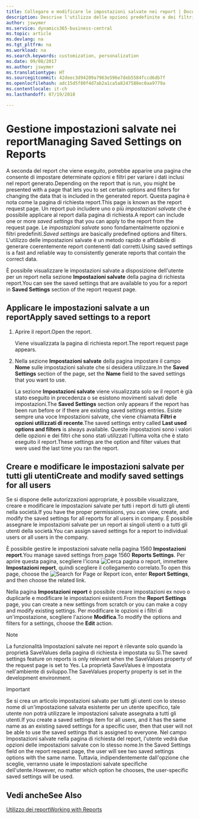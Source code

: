 ```yaml
---
title: Collegare e modificare le impostazioni salvate nei report | Documenti Microsoft
description: Descrive l'utilizzo delle opzioni predefinite e dei filtri per personalizzare un report e generare dati corretti.
author: jswymer
ms.service: dynamics365-business-central
ms.topic: article
ms.devlang: na
ms.tgt_pltfrm: na
ms.workload: na
ms.search.keywords: customization, personalization
ms.date: 09/08/2017
ms.author: jswymer
ms.translationtype: HT
ms.sourcegitcommit: 42deec3d94209a7963e596e7deb5584fccd6db7f
ms.openlocfilehash: adc15d5f80f4d7ab2a1ca5a8247588ec0aa9779a
ms.contentlocale: it-ch
ms.lasthandoff: 07/19/2018

---
```

# <a name="managing-saved-settings-on-reports"></a><span data-ttu-id="7eefc-103">Gestione impostazioni salvate nei report</span><span class="sxs-lookup"><span data-stu-id="7eefc-103">Managing Saved Settings on Reports</span></span>
<span data-ttu-id="7eefc-104">A seconda del report che viene eseguito, potrebbe apparire una pagina che consente di impostare determinate opzioni e filtri per variare i dati inclusi nel report generato.</span><span class="sxs-lookup"><span data-stu-id="7eefc-104">Depending on the report that is run, you might be presented with a page that lets you to set certain options and filters for changing the data that is included in the generated report.</span></span> <span data-ttu-id="7eefc-105">Questa pagina è nota come la pagina di richiesta report.</span><span class="sxs-lookup"><span data-stu-id="7eefc-105">This page is known as the report request page.</span></span> <span data-ttu-id="7eefc-106">Un report può includere uno o più *impostazioni salvate* che è possibile applicare al report dalla pagina di richiesta.</span><span class="sxs-lookup"><span data-stu-id="7eefc-106">A report can include one or more *saved settings* that you can apply to the report from the request page.</span></span> <span data-ttu-id="7eefc-107">Le *impostazioni salvate* sono fondamentalmente opzioni e filtri predefiniti.</span><span class="sxs-lookup"><span data-stu-id="7eefc-107">*Saved settings* are basically predefined options and filters.</span></span> <span data-ttu-id="7eefc-108">L'utilizzo delle impostazioni salvate è un metodo rapido e affidabile di generare coerentemente report contenenti dati corretti.</span><span class="sxs-lookup"><span data-stu-id="7eefc-108">Using saved settings is a fast and reliable way to consistently generate reports that contain the correct data.</span></span>

<span data-ttu-id="7eefc-109">È possibile visualizzare le impostazioni salvate a disposizione dell'utente per un report nella sezione **Impostazioni salvate** della pagina di richiesta report.</span><span class="sxs-lookup"><span data-stu-id="7eefc-109">You can see the saved settings that are available to you for a report in **Saved Settings** section of the report request page.</span></span>  

## <a name="apply-saved-settings-to-a-report"></a><span data-ttu-id="7eefc-110">Applicare le impostazioni salvate a un report</span><span class="sxs-lookup"><span data-stu-id="7eefc-110">Apply saved settings to a report</span></span>
1. <span data-ttu-id="7eefc-111">Aprire il report.</span><span class="sxs-lookup"><span data-stu-id="7eefc-111">Open the report.</span></span>

   <span data-ttu-id="7eefc-112">Viene visualizzata la pagina di richiesta report.</span><span class="sxs-lookup"><span data-stu-id="7eefc-112">The report request page appears.</span></span>    
2. <span data-ttu-id="7eefc-113">Nella sezione **Impostazioni salvate** della pagina impostare il campo **Nome** sulle impostazioni salvate che si desidera utilizzare.</span><span class="sxs-lookup"><span data-stu-id="7eefc-113">In the **Saved Settings** section of the page, set the **Name** field  to the saved settings that you want to use.</span></span>

   <span data-ttu-id="7eefc-114">La sezione **Impostazioni salvate** viene visualizzata solo se il report è già stato eseguito in precedenza o se esistono movimenti salvati delle impostazioni.</span><span class="sxs-lookup"><span data-stu-id="7eefc-114">The **Saved Settings** section only appears if the report has been run before or if there are existing saved settings entries.</span></span> <span data-ttu-id="7eefc-115">Esiste sempre una voce Impostazioni salvate, che viene chiamata **Filtri e opzioni utilizzati di recente**.</span><span class="sxs-lookup"><span data-stu-id="7eefc-115">The saved settings entry called **Last used options and filters** is always available.</span></span> <span data-ttu-id="7eefc-116">Queste impostazioni sono i valori delle opzioni e dei filtri che sono stati utilizzati l'ultima volta che è stato eseguito il report.</span><span class="sxs-lookup"><span data-stu-id="7eefc-116">These settings are the option and filter values that were used the last time you ran the report.</span></span>

## <a name="create-and-modify-saved-settings-for-all-users"></a><span data-ttu-id="7eefc-117">Creare e modificare le impostazioni salvate per tutti gli utenti</span><span class="sxs-lookup"><span data-stu-id="7eefc-117">Create and modify saved settings for all users</span></span>
<span data-ttu-id="7eefc-118">Se si dispone delle autorizzazioni appropriate, è possibile visualizzare, creare e modificare le impostazioni salvate per tutti i report di tutti gli utenti nella società.</span><span class="sxs-lookup"><span data-stu-id="7eefc-118">If you have the proper permissions, you can view, create, and modify the saved settings for all reports for all users in company.</span></span> <span data-ttu-id="7eefc-119">È possibile assegnare le impostazioni salvate per un report ai singoli utenti o a tutti gli utenti della società.</span><span class="sxs-lookup"><span data-stu-id="7eefc-119">You can assign saved settings for a report to individual users or all users in the company.</span></span>

<span data-ttu-id="7eefc-120">È possibile gestire le impostazioni salvate nella pagina 1560 **Impostazioni report**.</span><span class="sxs-lookup"><span data-stu-id="7eefc-120">You manage saved settings from page 1560 **Reports Settings**.</span></span> <span data-ttu-id="7eefc-121">Per aprire questa pagina, scegliere l'icona ![Cerca pagina o report](media/ui-search/search_small.png "icona Cerca pagina o report"), immettere **Impostazioni report**, quindi scegliere il collegamento correlato.</span><span class="sxs-lookup"><span data-stu-id="7eefc-121">To open this page, choose the ![Search for Page or Report](media/ui-search/search_small.png "Search for Page or Report icon") icon, enter **Report Settings**, and then choose the related link.</span></span>

<span data-ttu-id="7eefc-122">Nella pagina **Impostazioni report** è possibile creare impostazioni ex novo o duplicarle e modificare le impostazioni esistenti.</span><span class="sxs-lookup"><span data-stu-id="7eefc-122">From the **Report Settings** page, you can create a new settings from scratch or you can make a copy and modify existing settings.</span></span> <span data-ttu-id="7eefc-123">Per modificare le opzioni e i filtri di un'impostazione, scegliere l'azione **Modifica**.</span><span class="sxs-lookup"><span data-stu-id="7eefc-123">To modify the options and filters for a settings, choose the **Edit** action.</span></span>

> [!NOTE]
> <span data-ttu-id="7eefc-124">La funzionalità Impostazioni salvate nei report è rilevante solo quando la proprietà SaveValues della pagina di richiesta è impostata su Sì.</span><span class="sxs-lookup"><span data-stu-id="7eefc-124">The saved settings feature on reports is only relevant when the SaveValues property of the request page is set to Yes.</span></span> <span data-ttu-id="7eefc-125">La proprietà SaveValues è impostata nell'ambiente di sviluppo.</span><span class="sxs-lookup"><span data-stu-id="7eefc-125">The SaveValues property property is set in the development environment.</span></span>  

> [!Important]
> <span data-ttu-id="7eefc-126">Se si crea un articolo impostazioni salvato per tutti gli utenti con lo stesso nome di un'impostazione salvata esistente per un utente specifico, tale utente non potrà utilizzare le impostazioni salvate assegnata a tutti gli utenti.</span><span class="sxs-lookup"><span data-stu-id="7eefc-126">If you create a saved settings item for all users, and it has the same name as an existing saved settings for a specific user, then that user will not be able to use the saved settings that is assigned to everyone.</span></span>  <span data-ttu-id="7eefc-127">Nel campo Impostazioni salvate nella pagina di richiesta del report, l'utente vedrà due opzioni delle impostazioni salvate con lo stesso nome.</span><span class="sxs-lookup"><span data-stu-id="7eefc-127">In the Saved Settings field on the report request page, the user will see two saved settings options with the same name.</span></span> <span data-ttu-id="7eefc-128">Tuttavia, indipendentemente dall'opzione che sceglie, verranno usate le impostazioni salvate specifiche dell'utente.</span><span class="sxs-lookup"><span data-stu-id="7eefc-128">However, no matter which option he chooses, the user-specific saved settings will be used.</span></span>

## <a name="see-also"></a><span data-ttu-id="7eefc-129">Vedi anche</span><span class="sxs-lookup"><span data-stu-id="7eefc-129">See Also</span></span>
[<span data-ttu-id="7eefc-130">Utilizzo dei report</span><span class="sxs-lookup"><span data-stu-id="7eefc-130">Working with Reports</span></span>](ui-work-report.md)  

